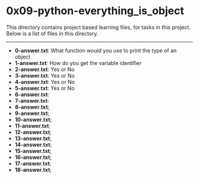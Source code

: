 # 0x09-python-everything_is_object

This directory contains project based learning files, for tasks in this project.
Below is a list of files in this directory.

---
- **0-answer.txt**: What function would you use to print the type of an object
- **1-answer.txt**: How do you get the variable identifier
- **2-answer.txt**: Yes or No
- **3-answer.txt**: Yes or No
- **4-answer.txt**: Yes or No
- **5-answer.txt**: Yes or No
- **6-answer.txt**:
- **7-answer.txt**:
- **8-answer.txt**;
- **9-answer.txt**;
- **10-answer.txt**;
- **11-answer.txt**;
- **12-answer.txt**;
- **13-answer.txt**;
- **14-answer.txt**;
- **15-answer.txt**;
- **16-answer.txt**;
- **17-answer.txt**;
- **18-answer.txt**;
